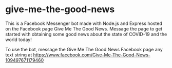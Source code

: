 # give-me-the-good-news
This is a Facebook Messenger bot made with Node.js and Express hosted on the Facebook page Give Me The Good News. Message the page to get started with obtaining some good news about the state of COVID-19 and the world today!

To use the bot, message the Give Me The Good News Facebook page any text string at https://www.facebook.com/Give-Me-The-Good-News-109497671179460 
